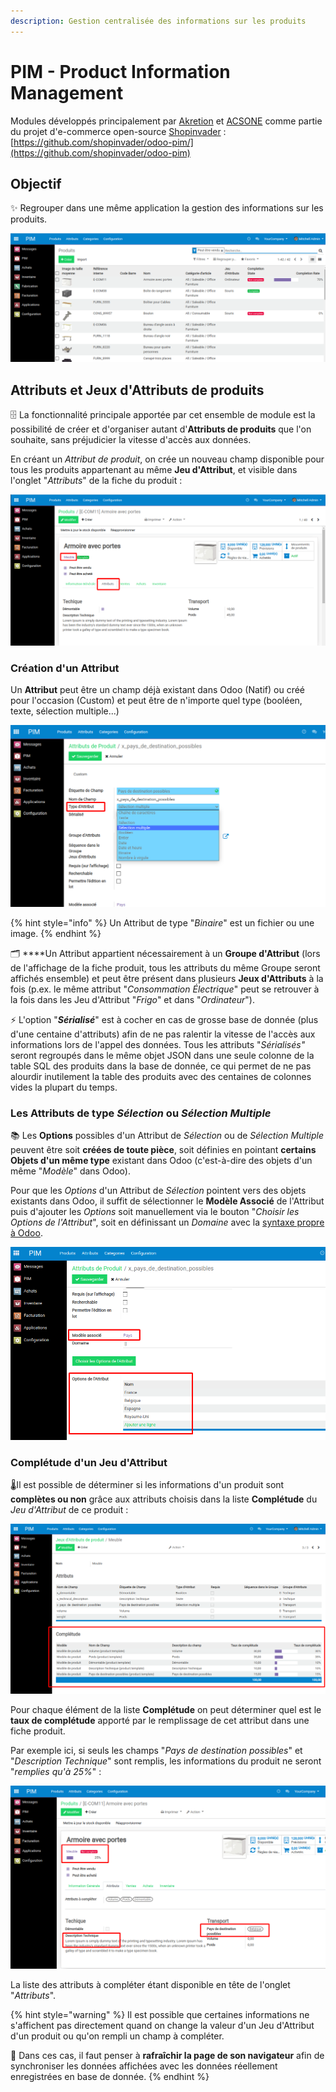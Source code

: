 ```yaml
---
description: Gestion centralisée des informations sur les produits
---
```


# PIM - Product Information Management

Modules développés principalement par [Akretion](http://akretion.com) et [ACSONE](http://acsone.eu) comme partie du projet d'e-commerce open-source [Shopinvader](https://shopinvader.com/) : [https://github.com/shopinvader/odoo-pim/](https://github.com/shopinvader/odoo-pim)

## Objectif

✨ Regrouper dans une même application la gestion des informations sur les produits.

![](.gitbook/assets/image%20%2826%29.png)

## Attributs et Jeux d'Attributs de produits

🗄️ La fonctionnalité principale apportée par cet ensemble de module est la possibilité de créer et d'organiser autant d'**Attributs de produits** que l'on souhaite, sans préjudicier la vitesse d'accès aux données. 

En créant un _Attribut de produit_, on crée un nouveau champ disponible pour tous les produits appartenant au même **Jeu d'Attribut**, et visible dans l'onglet "_Attributs_" de la fiche du produit :

![Attributs d&apos;un produit du Jeu d&apos;Attributs &quot;Meuble&quot;](.gitbook/assets/image%20%2835%29.png)

### Création d'un Attribut

Un **Attribut** peut être un champ déjà existant dans Odoo \(Natif\) ou créé pour l'occasion \(Custom\) et peut être de n'importe quel type \(booléen, texte, sélection multiple...\)

![](.gitbook/assets/image%20%2841%29.png)

{% hint style="info" %}
Un Attribut de type "_Binaire_" est un fichier ou une image.
{% endhint %}

🗂️ ****Un Attribut appartient nécessairement à un **Groupe d'Attribut** \(lors de l'affichage de la fiche produit, tous les attributs du même Groupe seront affichés ensemble\) et peut être présent dans plusieurs **Jeux d'Attributs** à la fois \(p.ex. le même attribut "_Consommation Électrique_" peut se retrouver à la fois dans les Jeu d'Attribut "_Frigo_" et dans "_Ordinateur_"\).

⚡ L'option "_**Sérialisé**_" est à cocher en cas de grosse base de donnée \(plus d'une centaine d'attributs\) afin de ne pas ralentir la vitesse de l'accès aux informations lors de l'appel des données. Tous les attributs "_Sérialisés"_ seront regroupés dans le même objet JSON dans une seule colonne de la table SQL des produits dans la base de donnée, ce qui permet de ne pas alourdir inutilement la table des produits avec des centaines de colonnes vides la plupart du temps.

### Les Attributs de type _Sélection_ ou _Sélection Multiple_

📚 Les **Options** possibles d'un Attribut de _Sélection_ ou de _Sélection Multiple_ peuvent être soit **créées de toute pièce**, soit définies en pointant **certains Objets d'un même type** existant dans Odoo \(c'est-à-dire des objets d'un même "_Modèle_" dans Odoo\). 

Pour que les _Options_ d'un Attribut de _Sélection_ pointent vers des objets existants dans Odoo, il suffit de sélectionner le **Modèle Associé** de l'Attribut puis d'ajouter les _Options_ soit manuellement via le bouton "_Choisir les Options de l'Attribut_", soit en définissant un _Domaine_ avec la [syntaxe propre à Odoo](http://www.erpish.com/odoo/how-to-use-domains-to-filter-data-records-in-odoo/).

![](.gitbook/assets/image%20%2843%29.png)

### Complétude d'un Jeu d'Attribut

🌡️Il est possible de déterminer si les informations d'un produit sont **complètes ou non** grâce aux attributs choisis dans la liste **Complétude** du _Jeu d'Attribut_ de ce produit :

![](.gitbook/assets/image%20%2822%29.png)

Pour chaque élément de la liste **Complétude** on peut déterminer quel est le **taux de complétude** apporté par le remplissage de cet attribut dans une fiche produit.

Par exemple ici, si seuls les champs "_Pays de destination possibles_" et "_Description Technique_" sont remplis, les informations du produit ne seront "_remplies qu'à 25%_" :

![](.gitbook/assets/image%20%2833%29.png)

La liste des attributs à compléter étant disponible en tête de l'onglet "_Attributs_".

{% hint style="warning" %}
Il est possible que certaines informations ne s'affichent pas directement quand on change la valeur d'un Jeu d'Attribut d'un produit ou qu'on rempli un  champ à compléter.

🔄 Dans ces cas, il faut penser à **rafraîchir la page de son navigateur** afin de synchroniser les données affichées avec les données réellement enregistrées en base de donnée.
{% endhint %}















